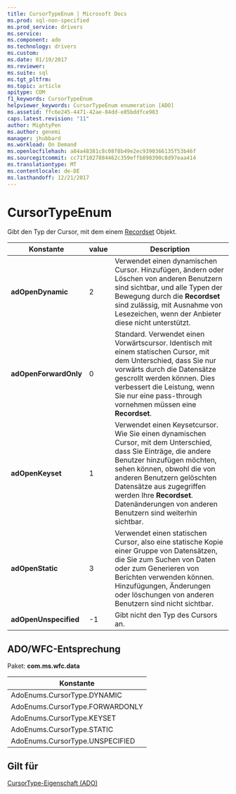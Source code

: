 ```yaml
---
title: CursorTypeEnum | Microsoft Docs
ms.prod: sql-non-specified
ms.prod_service: drivers
ms.service: 
ms.component: ado
ms.technology: drivers
ms.custom: 
ms.date: 01/19/2017
ms.reviewer: 
ms.suite: sql
ms.tgt_pltfrm: 
ms.topic: article
apitype: COM
f1_keywords: CursorTypeEnum
helpviewer_keywords: CursorTypeEnum enumeration [ADO]
ms.assetid: ffc6e245-4471-42ae-84dd-e85bddfce983
caps.latest.revision: "11"
author: MightyPen
ms.author: genemi
manager: jhubbard
ms.workload: On Demand
ms.openlocfilehash: a84a48381c8c08f8b49e2ec9390366135f53b46f
ms.sourcegitcommit: cc71f1027884462c359effb898390c8d97eaa414
ms.translationtype: MT
ms.contentlocale: de-DE
ms.lasthandoff: 12/21/2017
---
```

# <a name="cursortypeenum"></a>CursorTypeEnum
Gibt den Typ der Cursor, mit dem einem [Recordset](../../../ado/reference/ado-api/recordset-object-ado.md) Objekt.  
  
|Konstante|value|Description|  
|--------------|-----------|-----------------|  
|**adOpenDynamic**|2|Verwendet einen dynamischen Cursor. Hinzufügen, ändern oder Löschen von anderen Benutzern sind sichtbar, und alle Typen der Bewegung durch die **Recordset** sind zulässig, mit Ausnahme von Lesezeichen, wenn der Anbieter diese nicht unterstützt.|  
|**adOpenForwardOnly**|0|Standard. Verwendet einen Vorwärtscursor. Identisch mit einem statischen Cursor, mit dem Unterschied, dass Sie nur vorwärts durch die Datensätze gescrollt werden können. Dies verbessert die Leistung, wenn Sie nur eine pass-through vornehmen müssen eine **Recordset**.|  
|**adOpenKeyset**|1|Verwendet einen Keysetcursor. Wie Sie einen dynamischen Cursor, mit dem Unterschied, dass Sie Einträge, die andere Benutzer hinzufügen möchten, sehen können, obwohl die von anderen Benutzern gelöschten Datensätze aus zugegriffen werden Ihre **Recordset**. Datenänderungen von anderen Benutzern sind weiterhin sichtbar.|  
|**adOpenStatic**|3|Verwendet einen statischen Cursor, also eine statische Kopie einer Gruppe von Datensätzen, die Sie zum Suchen von Daten oder zum Generieren von Berichten verwenden können. Hinzufügungen, Änderungen oder löschungen von anderen Benutzern sind nicht sichtbar.|  
|**adOpenUnspecified**|-1|Gibt nicht den Typ des Cursors an.|  
  
## <a name="adowfc-equivalent"></a>ADO/WFC-Entsprechung  
 Paket: **com.ms.wfc.data**  
  
|Konstante|  
|--------------|  
|AdoEnums.CursorType.DYNAMIC|  
|AdoEnums.CursorType.FORWARDONLY|  
|AdoEnums.CursorType.KEYSET|  
|AdoEnums.CursorType.STATIC|  
|AdoEnums.CursorType.UNSPECIFIED|  
  
## <a name="applies-to"></a>Gilt für  
 [CursorType-Eigenschaft (ADO)](../../../ado/reference/ado-api/cursortype-property-ado.md)
